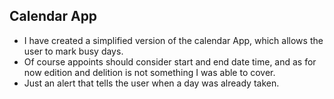 ## Calendar App

- I have created a simplified version of the calendar App, which allows the user to mark busy days.
- Of course appoints should consider start and end date time, and as for now edition and delition is not something I was able to cover.
- Just an alert that tells the user when a day was already taken.
